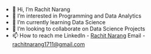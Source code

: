 - 👋 Hi, I’m Rachit Narang
- 👀 I’m interested in Programming and Data Analytics
- 🌱 I’m currently learning Data Science
- 💞️ I’m looking to collaborate on Data Science Projects
- 📫 How to reach me LinkedIn - [Rachit Narang](https://www.linkedin.com/public-profile/settings?lipi=urn%3Ali%3Apage%3Ad_flagship3_profile_self_edit_contact-info%3BQ5SSdRF2RkqVMb2ndorRmw%3D%3D) Email - rachitnarang1711@gmail.com


<!---
rachit1711/rachit1711 is a ✨ special ✨ repository because its `README.md` (this file) appears on your GitHub profile.
You can click the Preview link to take a look at your changes.
--->
